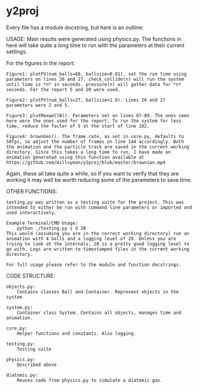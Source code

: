 # y2proj
Every file has a module docstring, but here is an outline:

USAGE:
Main results were generated using physics.py. The functions in here will take quite a long time to run with the parameters at their current settings. 
    
For the figures in the report:

    Figure1: plotPV(num_balls=60, ballsize=0.01), set the run time using parameters on lines 26 and 27. check_collide(n) will run the system until time is *n* in seconds. pressure(n) will gather data for *n* seconds. For the report 5 and 20 were used.

    Figure2: plotPV(num_balls=27, ballsize=1.9). Lines 26 and 27 parameters were 2 and 5.

    Figure3: plotMaxwellB(). Parameters set on lines 87-89. The ones seen here were the ones used for the report. To run the system for less time, reduce the factor of 5 at the start of line 102.

    Figure4: brownGen(). The frame rate, as set in core.py, defaults to 50fps, so adjust the number of frames on line 144 accordingly. Both the animation and the particle track are saved in the current working directory. Since this takes a long time to run, I have made an animation generated using this function available at https://github.com/millsyman/y2proj/blob/master/brownian.mp4


Again, these all take quite a while, so if you want to verify that they are working it may well be worth reducing some of the parameters to save time.

OTHER FUNCTIONS:
    
    testing.py was written as a testing suite for the project. This was intended to either be run with command line parameters or imported and used interactively.

    Example Terminal/CMD Usage:
        python ./testing.py s d 20
    This would (assuming you are in the correct working directory) run an animation with 4 balls and a logging level of 20. Unless you are trying to look at the internals, 20 is a pretty good logging level to go with. Logs are written to timestamped files in the current working directory.

    For full usage please refer to the module and function docstrings.

CODE STRUCTURE:
    
    objects.py:
        Contains classes Ball and Container. Represent objects in the system

    system.py:
        Container class System. Contains all objects, manages time and animation.

    core.py:
        Helper functions and constants. Also logging.

    testing.py:
        Testing suite

    physics.py:
        Described above

    diatomic.py:
        Reuses code from physics.py to simulate a diatomic gas.
